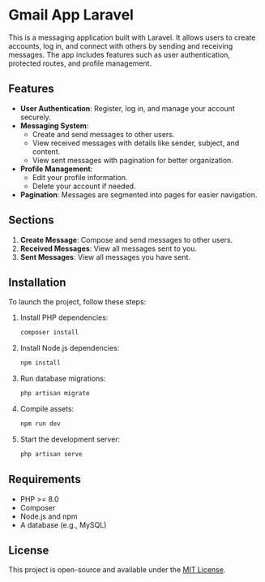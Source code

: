 # Gmail App Laravel

This is a messaging application built with Laravel. It allows users to create accounts, log in, and connect with others by sending and receiving messages. The app includes features such as user authentication, protected routes, and profile management.

## Features

- **User Authentication**: Register, log in, and manage your account securely.
- **Messaging System**:
    - Create and send messages to other users.
    - View received messages with details like sender, subject, and content.
    - View sent messages with pagination for better organization.
- **Profile Management**:
    - Edit your profile information.
    - Delete your account if needed.
- **Pagination**: Messages are segmented into pages for easier navigation.

## Sections

1. **Create Message**: Compose and send messages to other users.
2. **Received Messages**: View all messages sent to you.
3. **Sent Messages**: View all messages you have sent.

## Installation

To launch the project, follow these steps:

1. Install PHP dependencies:
     ```bash
     composer install
     ```
2. Install Node.js dependencies:
     ```bash
     npm install
     ```
3. Run database migrations:
     ```bash
     php artisan migrate
     ```
4. Compile assets:
     ```bash
     npm run dev
     ```
5. Start the development server:
     ```bash
     php artisan serve
     ```

## Requirements

- PHP >= 8.0
- Composer
- Node.js and npm
- A database (e.g., MySQL)

## License

This project is open-source and available under the [MIT License](LICENSE).
